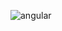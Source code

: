 ![angular](https://encrypted-tbn0.gstatic.com/images?q=tbn:ANd9GcQdzVlrLxOeh-xkucl1zfKpDGDUxzTVrbrcMGqbD6KHidDVZRoTHQ)
